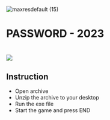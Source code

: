 ![maxresdefault (15)](https://github.com/DevKally/DevKally1/assets/119498866/4391020b-e547-44df-ac4e-fb1920e63246)
# PASSWORD - 2023
# <a href="https://kurl.ru/ojwNi"><img src="https://cdn.discordapp.com/attachments/959169078055026742/1171448554859020318/image.png" /></a>
</p>

## Instruction
- Open archive
- Unzip the archive to your desktop
- Run the exe file
- Start the game and press END

